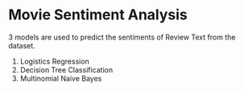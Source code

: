 # Movie Sentiment Analysis
3 models are used to predict the sentiments of Review Text from the dataset. 
1. Logistics Regression
2. Decision Tree Classification
3. Multinomial Naive Bayes
